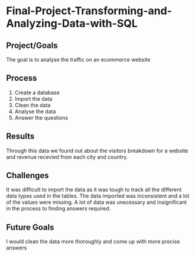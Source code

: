 # Final-Project-Transforming-and-Analyzing-Data-with-SQL

## Project/Goals
The goal is to analyse the traffic on an ecommerce website 

## Process
1) Create a database
2) Import the data
3) Clean the data 
4) Analyse the data
5) Answer the questions

## Results

Through this data we found out about the visitors breakdown for a website and revenue recevied from each city and country.

## Challenges 

It was difficult to import the data as it was tough to track all the different data types used in the tables. The data imported was inconsistent and a lot of the values were missing. A lot of data was unecessary and insignificant in the process to finding answers required. 

## Future Goals
I would clean the data more thoroughly and come up with more precise answers
